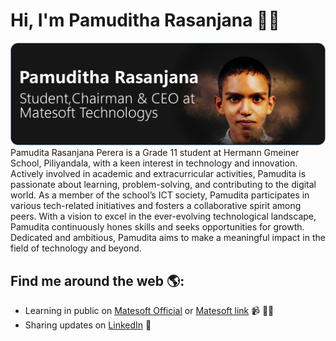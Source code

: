 # Hi, I'm Pamuditha Rasanjana 👏🏻 

<img src="Artboard 2@2x.png" alt="banner that says Monica Powell - software engineer, content creator and community organizer alongside a cartoon illustration of Monica">
Pamudita Rasanjana Perera is a Grade 11 student at Hermann Gmeiner School, Piliyandala, with a keen interest in technology and innovation. Actively involved in academic and extracurricular activities, Pamudita is passionate about learning, problem-solving, and contributing to the digital world. As a member of the school’s ICT society, Pamudita participates in various tech-related initiatives and fosters a collaborative spirit among peers. With a vision to excel in the ever-evolving technological landscape, Pamudita continuously hones skills and seeks opportunities for growth. Dedicated and ambitious, Pamudita aims to make a meaningful impact in the field of technology and beyond.


## Find me around the web 🌎: 

- Learning in public on <a href="[https://www.twitch.tv/blacktechdiva](https://matesoft.lk)">Matesoft Official</a> or <a href="https://link.matesoft.lk">Matesoft link</a> 📹 ✍🏾
- Sharing updates on <a href="https://lk.linkedin.com/in/pamuditha-rasanjana-perera-026407220?trk=people-guest_people_search-card">LinkedIn</a> 💼
